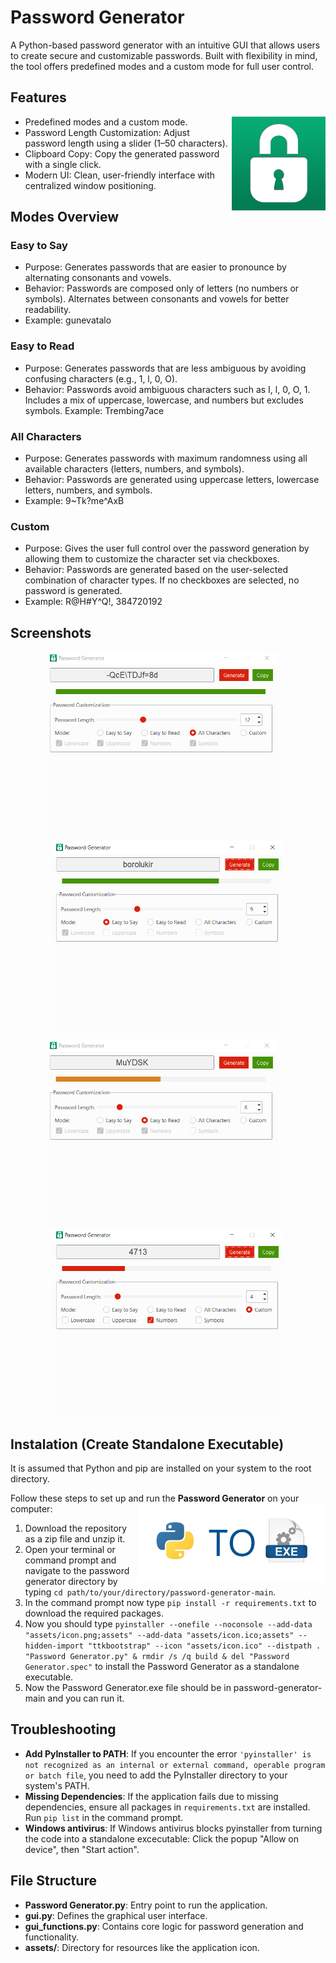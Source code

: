 # Password Generator
A Python-based password generator with an intuitive GUI that allows users to create secure and customizable passwords. Built with flexibility in mind, the tool offers predefined modes and a custom mode for full user control.


## Features
<img src=".\assets\icon.png" width="150" align="right"/>

- Predefined modes and a custom mode.
- Password Length Customization: Adjust password length using a slider (1–50 characters).
- Clipboard Copy: Copy the generated password with a single click.
- Modern UI: Clean, user-friendly interface with centralized window positioning.


## Modes Overview

### Easy to Say
- Purpose: Generates passwords that are easier to pronounce by alternating consonants and vowels.
- Behavior: Passwords are composed only of letters (no numbers or symbols). Alternates between consonants and vowels for better readability.
- Example: gunevatalo

### Easy to Read
- Purpose: Generates passwords that are less ambiguous by avoiding confusing characters (e.g., 1, l, 0, O).
- Behavior: Passwords avoid ambiguous characters such as I, l, 0, O, 1. Includes a mix of uppercase, lowercase, and numbers but excludes symbols.
Example: Trembing7ace

### All Characters
- Purpose: Generates passwords with maximum randomness using all available characters (letters, numbers, and symbols).
- Behavior: Passwords are generated using uppercase letters, lowercase letters, numbers, and symbols.
- Example: 9~Tk?me^AxB

### Custom
- Purpose: Gives the user full control over the password generation by allowing them to customize the character set via checkboxes.
- Behavior: Passwords are generated based on the user-selected combination of character types. If no checkboxes are selected, no password is generated.
- Example: R@H#Y^Q!, 384720192


## Screenshots
<div align="center">
    <img src="./assets/screenshots/capture.png" alt="Screenshot 1" style="height: 300px;">&nbsp;&nbsp;&nbsp;&nbsp;&nbsp;
    <img src="./assets/screenshots/capture2.png" alt="Screenshot 2" style="height: 300px;">
</div>
<p></p>
<div align="center">
    <img src="./assets/screenshots/capture3.png" alt="Screenshot 3" style="height: 300px;">&nbsp;&nbsp;&nbsp;&nbsp;&nbsp;
    <img src="./assets/screenshots/capture4.png" alt="Screenshot 4" style="height: 300px;">
</div>

## Instalation (Create Standalone Executable)
It is assumed that Python and pip are installed on your system to the root directory.

Follow these steps to set up and run the **Password Generator** on your computer:
<img src=".\assets\py-to-exe.png" width="300" align="right"/>

1. Download the repository as a zip file and unzip it.
2. Open your terminal or command prompt and navigate to the password generator directory by typing `cd path/to/your/directory/password-generator-main`.
3. In the command prompt now type `pip install -r requirements.txt` to download the required packages.
4. Now you should type `pyinstaller --onefile --noconsole --add-data "assets/icon.png;assets" --add-data "assets/icon.ico;assets" --hidden-import "ttkbootstrap" --icon "assets/icon.ico" --distpath . "Password Generator.py" & rmdir /s /q build & del "Password Generator.spec"` to install the Password Generator as a standalone executable.
4. Now the Password Generator.exe file should be in password-generator-main and you can run it.


## Troubleshooting
- **Add PyInstaller to PATH**: If you encounter the error `'pyinstaller' is not recognized as an internal or external command, operable program or batch file`, you need to add the PyInstaller directory to your system's PATH.
- **Missing Dependencies**: If the application fails due to missing dependencies, ensure all packages in `requirements.txt` are installed. Run `pip list` in the command prompt.
- **Windows antivirus**: If Windows antivirus blocks pyinstaller from turning the code into a standalone excecutable: Click the popup "Allow on device", then "Start action".


## File Structure
- **Password Generator.py**: Entry point to run the application.
- **gui.py**: Defines the graphical user interface.
- **gui_functions.py**: Contains core logic for password generation and functionality.
- **assets/**: Directory for resources like the application icon.
